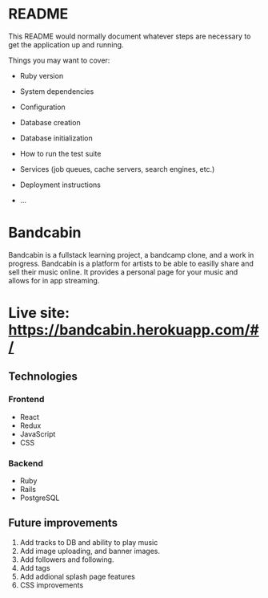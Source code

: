 # README

This README would normally document whatever steps are necessary to get the
application up and running.

Things you may want to cover:

* Ruby version

* System dependencies

* Configuration

* Database creation

* Database initialization

* How to run the test suite

* Services (job queues, cache servers, search engines, etc.)

* Deployment instructions

* ...
# Bandcabin
Bandcabin is a fullstack learning project, a bandcamp clone, and a work in progress. Bandcabin is a platform for artists to be able to easilly share and sell their music online. It provides a personal page for your music and allows for in app streaming.

# Live site: https://bandcabin.herokuapp.com/#/

## Technologies

### Frontend
  * React
  * Redux
  * JavaScript
  * CSS

### Backend
  * Ruby
  * Rails
  * PostgreSQL

  ## Future improvements
  1) Add tracks to DB and ability to play music
  2) Add image uploading, and banner images.
  3) Add followers and following.
  4) Add tags
  5) Add addional splash page features
  6) CSS improvements